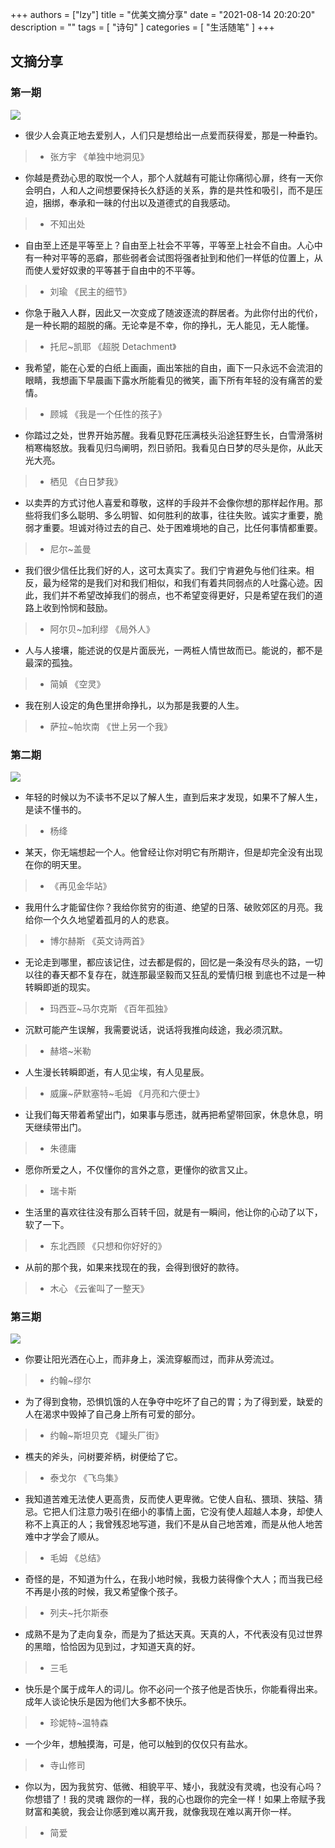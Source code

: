 +++
authors = ["lzy"]
title = "优美文摘分享"
date = "2021-08-14 20:20:20"
description = ""
tags = [
    "诗句"
]
categories = [
    "生活随笔"
]
+++

## 文摘分享

### 第一期

![](../static/ZGRdbszK2oXwvLxn3XQcixjDnSg.png)

- 很少人会真正地去爱别人，人们只是想给出一点爱而获得爱，那是一种垂钓。

> - 张方宇 《单独中地洞见》

- 你越是费劲心思的取悦一个人，那个人就越有可能让你痛彻心扉，终有一天你会明白，人和人之间想要保持长久舒适的关系，靠的是共性和吸引，而不是压迫，捆绑，奉承和一昧的付出以及道德式的自我感动。

> - 不知出处

- 自由至上还是平等至上？自由至上社会不平等，平等至上社会不自由。人心中有一种对平等的恶癖，那些弱者会试图将强者扯到和他们一样低的位置上，从而使人爱好奴隶的平等甚于自由中的不平等。

> - 刘瑜 《民主的细节》

- 你急于融入人群，因此又一次变成了随波逐流的群居者。为此你付出的代价，是一种长期的超脱的痛。无论幸是不幸，你的挣扎，无人能见，无人能懂。

> - 托尼~凯耶 《超脱 Detachment》

- 我希望，能在心爱的白纸上画画，画出笨拙的自由，画下一只永远不会流泪的眼睛，我想画下早晨画下露水所能看见的微笑，画下所有年轻的没有痛苦的爱情。

> - 顾城 《我是一个任性的孩子》

- 你踏过之处，世界开始苏醒。我看见野花压满枝头沿途狂野生长，白雪滑落树梢寒梅怒放。我看见归鸟阐明，烈日骄阳。我看见白日梦的尽头是你，从此天光大亮。

> - 栖见 《白日梦我》

- 以卖弄的方式讨他人喜爱和尊敬，这样的手段并不会像你想的那样起作用。那些将我们多么聪明、多么明智、如何胜利的故事，往往失败。诚实才重要，脆弱才重要。坦诚对待过去的自己、处于困难境地的自己，比任何事情都重要。

> - 尼尔~盖曼

- 我们很少信任比我们好的人，这可太真实了。我们宁肯避免与他们往来。相反，最为经常的是我们对和我们相似，和我们有着共同弱点的人吐露心迹。因此，我们并不希望改掉我们的弱点，也不希望变得更好，只是希望在我们的道路上收到怜悯和鼓励。

> - 阿尔贝~加利缪 《局外人》

- 人与人接壤，能述说的仅是片面辰光，一两桩人情世故而已。能说的，都不是最深的孤独。

> - 简媜 《空灵》

- 我在别人设定的角色里拼命挣扎，以为那是我要的人生。

> - 萨拉~帕坎南 《世上另一个我》

### 第二期

![](../static/IOzCbCmV5o6Jn6xT6DZcC79PnYc.png)

- 年轻的时候以为不读书不足以了解人生，直到后来才发现，如果不了解人生，是读不懂书的。

> - 杨绛

- 某天，你无端想起一个人。他曾经让你对明它有所期许，但是却完全没有出现在你的明天里。

> - 《再见金华站》

- 我用什么才能留住你？我给你贫穷的街道、绝望的日落、破败郊区的月亮。我给你一个久久地望着孤月的人的悲哀。

> - 博尔赫斯 《英文诗两首》

- 无论走到哪里，都应该记住，过去都是假的，回忆是一条没有尽头的路，一切以往的春天都不复存在，就连那最坚毅而又狂乱的爱情归根 到底也不过是一种转瞬即逝的现实。

> - 玛西亚~马尔克斯 《百年孤独》

- 沉默可能产生误解，我需要说话，说话将我推向歧途，我必须沉默。

> - 赫塔~米勒

- 人生漫长转瞬即逝，有人见尘埃，有人见星辰。

> - 威廉~萨默塞特~毛姆 《月亮和六便士》

- 让我们每天带着希望出门，如果事与愿违，就再把希望带回家，休息休息，明天继续带出门。

> - 朱德庸

- 愿你所爱之人，不仅懂你的言外之意，更懂你的欲言又止。

> - 瑞卡斯

- 生活里的喜欢往往没有那么百转千回，就是有一瞬间，他让你的心动了以下，软了一下。

> - 东北西顾 《只想和你好好的》

- 从前的那个我，如果来找现在的我，会得到很好的款待。

> - 木心 《云雀叫了一整天》

### 第三期

![](../static/GFbTb4eCGoE7eoxU5IzcflK3n3c.png)

- 你要让阳光洒在心上，而非身上，溪流穿躯而过，而非从旁流过。

> - 约翰~缪尔

- 为了得到食物，恐惧饥饿的人在争夺中吃坏了自己的胃；为了得到爱，缺爱的人在渴求中毁掉了自己身上所有可爱的部分。

> - 约翰~斯坦贝克 《罐头厂街》

- 樵夫的斧头，问树要斧柄，树便给了它。

> - 泰戈尔 《飞鸟集》

- 我知道苦难无法使人更高贵，反而使人更卑微。它使人自私、猥琐、狭隘、猜忌。它把人们注意力吸引在细小的事情上面，它没有使人超越人本身，却使人称不上真正的人；我曾残忍地写道，我们不是从自己地苦难，而是从他人地苦难中才学会了顺从。

> - 毛姆 《总结》

- 奇怪的是，不知道为什么，在我小地时候，我极力装得像个大人；而当我已经不再是小孩的时候，我又希望像个孩子。

> - 列夫~托尔斯泰

- 成熟不是为了走向复杂，而是为了抵达天真。天真的人，不代表没有见过世界的黑暗，恰恰因为见到过，才知道天真的好。

> - 三毛

- 快乐是个属于成年人的词儿。你不必问一个孩子他是否快乐，你能看得出来。成年人谈论快乐是因为他们大多都不快乐。

> - 珍妮特~温特森

- 一个少年，想触摸海，可是，他可以触到的仅仅只有盐水。

> - 寺山修司

- 你以为，因为我贫穷、低微、相貌平平、矮小，我就没有灵魂，也没有心吗？你想错了！我的灵魂 跟你的一样，我的心也跟你的完全一样！如果上帝赋予我财富和美貌，我会让你感到难以离开我，就像我现在难以离开你一样。

> - 简爱